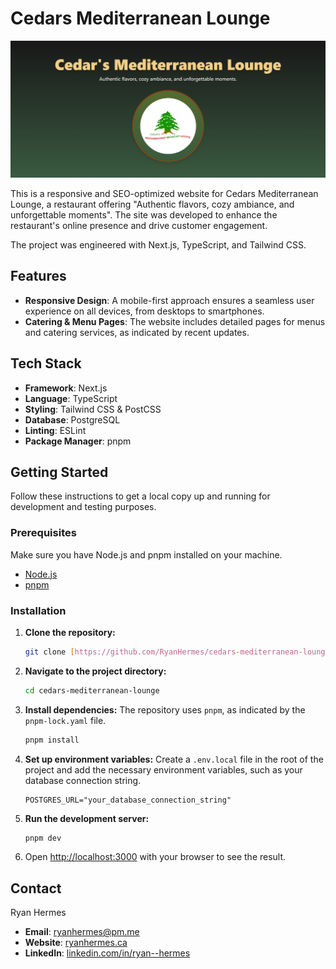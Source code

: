 # Cedars Mediterranean Lounge

![Cedars Mediterranean Lounge Screenshot](./public/assets/images/cedars_banner.png)

This is a responsive and SEO-optimized website for Cedars Mediterranean Lounge, a restaurant offering "Authentic flavors, cozy ambiance, and unforgettable moments". The site was developed to enhance the restaurant's online presence and drive customer engagement.

The project was engineered with Next.js, TypeScript, and Tailwind CSS.

## Features

* **Responsive Design**: A mobile-first approach ensures a seamless user experience on all devices, from desktops to smartphones.
* **Catering & Menu Pages**: The website includes detailed pages for menus and catering services, as indicated by recent updates.

## Tech Stack

* **Framework**: Next.js
* **Language**: TypeScript
* **Styling**: Tailwind CSS  & PostCSS
* **Database**: PostgreSQL
* **Linting**: ESLint
* **Package Manager**: pnpm

## Getting Started

Follow these instructions to get a local copy up and running for development and testing purposes.

### Prerequisites

Make sure you have Node.js and pnpm installed on your machine.

* [Node.js](https://nodejs.org/)
* [pnpm](https://pnpm.io/installation)

### Installation

1.  **Clone the repository:**
    ```sh
    git clone [https://github.com/RyanHermes/cedars-mediterranean-lounge.git](https://github.com/RyanHermes/cedars-mediterranean-lounge.git)
    ```
2.  **Navigate to the project directory:**
    ```sh
    cd cedars-mediterranean-lounge
    ```
3.  **Install dependencies:**
    The repository uses `pnpm`, as indicated by the `pnpm-lock.yaml` file.
    ```sh
    pnpm install
    ```
4.  **Set up environment variables:**
    Create a `.env.local` file in the root of the project and add the necessary environment variables, such as your database connection string.
    ```env
    POSTGRES_URL="your_database_connection_string"
    ```
5.  **Run the development server:**
    ```sh
    pnpm dev
    ```
6.  Open [http://localhost:3000](http://localhost:3000) with your browser to see the result.

## Contact

Ryan Hermes
* **Email**: ryanhermes@pm.me 
* **Website**: [ryanhermes.ca](https://ryanhermes.ca) 
* **LinkedIn**: [linkedin.com/in/ryan--hermes](https://linkedin.com/in/ryan--hermes)
